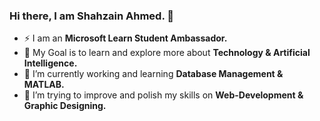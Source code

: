 ### Hi there, I am Shahzain Ahmed. 👋

<!--
**ShahzainAhmed/ShahzainAhmed** is a ✨ _special_ ✨ repository because its `README.md` (this file) appears on your GitHub profile.

Here are some ideas to get you started:

- 🔭 I’m currently working on ...
- 🌱 I’m currently learning ...
- 👯 I’m looking to collaborate on ...
- 🤔 I’m looking for help with ...
- 💬 Ask me about ...
- 📫 How to reach me: ...
- 😄 Pronouns: ...
- ⚡ Fun fact: ...
-->
- ⚡ I am an <b> Microsoft Learn Student Ambassador.</b>
- 🥅 My Goal is to learn and explore more about <b> Technology & Artificial Intelligence. </b>
- 🔭 I’m currently working and learning <b> Database Management & MATLAB. </b>
- 🌱 I’m trying to improve and polish my skills on <b> Web-Development & Graphic Designing.</b>
